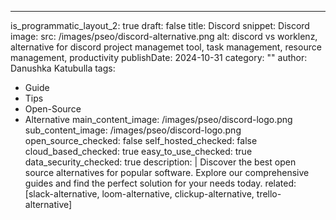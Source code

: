 ---
is_programmatic_layout_2: true
draft: false
title: Discord
snippet: Discord
image:
  src: /images/pseo/discord-alternative.png
  alt: discord vs worklenz, alternative for discord project managemet tool, task management, resource management, productivity
publishDate: 2024-10-31
category: ""
author: Danushka Katubulla
tags:
  - Guide
  - Tips
  - Open-Source
  - Alternative
main_content_image: /images/pseo/discord-logo.png
sub_content_image: /images/pseo/discord-logo.png
open_source_checked: false
self_hosted_checked: false
cloud_based_checked: true
easy_to_use_checked: true
data_security_checked: true
description: |
   Discover the best open source alternatives for popular software. Explore our comprehensive guides and find the perfect solution for your needs today.
related: [slack-alternative, loom-alternative, clickup-alternative, trello-alternative]